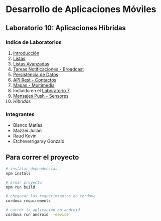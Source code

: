 # Desarrollo de Aplicaciones Móviles

## Laboratorio 10: Aplicaciones Híbridas

### Indice de Laboratorios

1. [Introducción](../../tree/lab01)
2. [Listas](../../tree/lab02)
3. [Listas Avanzadas](../../tree/lab03)
4. [Tareas Notificaciones - Broadcast](../../tree/lab04)
5. [Persistencia de Datos](../../tree/lab05)
6. [API Rest - Contactos](../../tree/lab06)
7. [Mapas - Multimedia](../../tree/Lab07-08)
8. Incluído en el [Laboratorio 7](../../tree/Lab07-08)
9. [Mensajes Push - Sensores](../../tree/lab09)
10. *Híbridas*

### Integrantes

* Blanco Matías
* Mazzei Julián
* Raud Kevin
* Etcheverrigaray Gonzalo

## Para correr el proyecto

```bash
# instalar dependencias
npm install

# armar proyecto
npm run build

# chequear los requerimientos de cordova
cordova requirements

# correr la aplicación en android
cordova run android --device
```